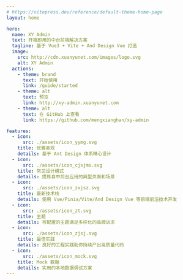 ```yaml
---
# https://vitepress.dev/reference/default-theme-home-page
layout: home

hero:
  name: XY Admin
  text: 开箱即用的中台前端解决方案
  tagline: 基于 Vue3 + Vite + And Design Vue 打造
  image: 
    src: http://cdn.xuanyunet.com/images/logo.svg
    alt: XY Admin
  actions:
    - theme: brand
      text: 开始使用
      link: /guide/started
    - theme: alt
      text: 预览
      link: http://xy-admin.xuanyunet.com
    - theme: alt
      text: 在 GitHub 上查看
      link: https://github.com/mengxianghan/xy-admin

features:
  - icon: 
      src: ./assets/icon_yymg.svg
    title: 优雅美观
    details: 基于 Ant Design 体系精心设计
  - icon: 
      src: ./assets/icon_cjsjms.svg
    title: 常见设计模式
    details: 提炼自中后台应用的典型页面和场景
  - icon: 
      src: ./assets/icon_zxjsz.svg
    title: 最新技术栈
    details: 使用 Vue/Pinia/Vite/And Design Vue 等前端前沿技术开发
  - icon: 
      src: ./assets/icon_zt.svg
    title: 主题
    details: 可配置的主题满足多样化的品牌诉求
  - icon: 
      src: ./assets/icon_zjsj.svg
    title: 最佳实践
    details: 良好的工程实践助你持续产出高质量代码
  - icon: 
      src: ./assets/icon_mock.svg
    title: Mock 数据
    details: 实用的本地数据调试方案
---
```


